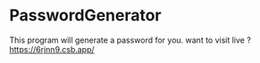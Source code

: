 # PasswordGenerator
This program will generate a password for you.
want to visit live ? https://6rjnn9.csb.app/
